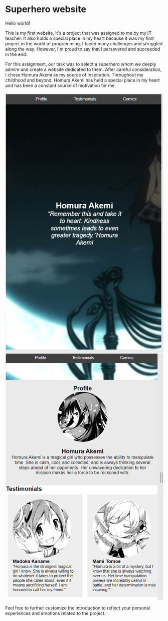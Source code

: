 # Superhero website
Hello world!

This is my first website, it's a project that was assigned to me by my IT teacher. It also holds a special place in my heart because it was my first project in the world of programming. I faced many challenges and struggled along the way. However, I'm proud to say that I persevered and succeeded in the end. 

For this assignment, our task was to select a superhero whom we deeply admire and create a website dedicated to them. After careful consideration, I chose Homura Akemi as my source of inspiration. Throughout my childhood and beyond, Homura Akemi has held a special place in my heart and has been a constant source of motivation for me.

![Project](Images/Project%20website%201.png)
![Project](Images/Project%20Hero%20website2.png)

Feel free to further customize the introduction to reflect your personal experiences and emotions related to the project.


